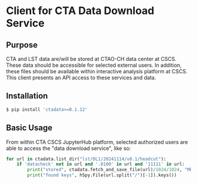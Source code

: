 # Client for CTA Data Download Service 

## Purpose

CTA and LST data are/will be stored at CTAO-CH data center at CSCS.
These data should be accessible for selected external users.
In addition, these files should be available within interactive analysis platform at CSCS.
This client presents an API access to these services and data.
## Installation

```bash
$ pip install 'ctadata>=0.1.12'
```

## Basic Usage

From within CTA CSCS JupyterHub platform, selected authorized users are able to access the "data download service", like so:

```python
for url in ctadata.list_dir("lst/DL1/20241114/v0.1/headcut"):
    if 'datacheck' not in url and '.0100' in url and '11111' in url:
        print("stored", ctadata.fetch_and_save_file(url)/1024/1024, "Mb")
        print("found keys", h5py.File(url.split("/")[-1]).keys())
```